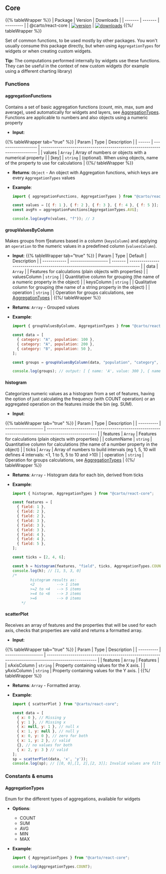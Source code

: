 ## Core

{{% tableWrapper %}}
| Package | Version | Downloads |
| ------- | ------- | --------- |
| @carto/react-core  | <a href="https://npmjs.org/package/@carto/react-core">  <img src="https://img.shields.io/npm/v/@carto/react-core.svg?style=flat-square" alt="version" style="margin-bottom: 0px; vertical-align: middle;" /></a> | <a href="https://npmjs.org/package/@carto/react-core">  <img src="https://img.shields.io/npm/dt/@carto/react-core.svg?style=flat-square" alt="downloads" style="margin-bottom: 0px; vertical-align: middle;" /></a>
{{%/ tableWrapper %}}

Set of common functions, to be used mostly by other packages. You won't usually consume this package directly, but when using `AggregationTypes` for widgets or when creating custom widgets.

**Tip:** The computations performed internally by widgets use these functions. They can be useful in the context of new custom widgets (for example using a different charting library) 

### Functions

#### aggregationFunctions

Contains a set of basic aggregation functions (count, min, max, sum and average), used automatically for widgets and layers, see [AggregationTypes](#aggregationtypes). Functions are applicable to numbers and also objects using a numeric property

- **Input**:

{{% tableWrapper tab="true" %}}
| Param  | Type                | Description                                                                  |
| ------ | ------------------- | ---------------------------------------------------------------------------- |
| values | <code>Array</code>  | Array of numbers or objects with a numerical property                        |
| [key]  | <code>string</code> | (optional). When using objects, name of the property to use for calculations |
{{%/ tableWrapper %}}

- **Returns**: <code>Object</code> - An object with Aggregation functions, which keys are every `AggregationTypes` values

- **Example**:

  ```js
  import { aggregationFunctions, AggregationTypes } from "@carto/react-core";

  const values = [{ f: 1 }, { f: 2 }, { f: 3 }, { f: 4 }, { f: 5 }];
  const avgFn = aggregationFunctions[AggregationTypes.AVG];

  console.log(avgFn(values, "f")); // 3
  ```

#### groupValuesByColumn

Makes groups from f∫eatures based in a column (`keysColumn`) and applying an `operation` to the numeric values in a predefined column (`valuesColumn`).

- **Input**:
{{% tableWrapper tab="true" %}}
| Param        | Type                | Default | Description                                                                     |
| ------------ | ------------------- | ------- | ------------------------------------------------------------------------------- |
| data         | <code>Array</code>  |         | Features for calculations (plain objects with properties)                       |
| valuesColumn | <code>string</code> |         | Quantitative column for grouping (the name of a numeric property in the object) |
| keysColumn   | <code>string</code> |         | Qualitative column for grouping (the name of a string property in the object)   |
| operation    | <code>string</code> |         | Operation for groups calculations, see [AggregationTypes](#aggregationtypes)    |
{{%/ tableWrapper %}}

- **Returns**: <code>Array</code> - Grouped values

- **Example**:

  ```js
  import { groupValuesByColumn, AggregationTypes } from "@carto/react-core";

  const data = [
    { category: "A", population: 100 },
    { category: "A", population: 200 },
    { category: "B", population: 50 },
  ];

  const groups = groupValuesByColumn(data, "population", "category", AggregationTypes.SUM);

  console.log(groups); // output: [ { name: 'A', value: 300 }, { name: 'B', value: 50 }]
  ```

#### histogram

Categorizes numeric values as a histogram from a set of features, having the option of just calculating the frequency (with COUNT operation) or an aggregated operation on the features inside the bin (eg. SUM).

- **Input**:

{{% tableWrapper tab="true" %}}
| Param      | Type                | Description                                                                                             |
| ---------- | ------------------- | ------------------------------------------------------------------------------------------------------- |
| features   | <code>Array</code>  | Features for calculations (plain objects with properties)                                               |
| columnName | <code>string</code> | Quantitative column for calculations (the name of a number property in the object)                      |
| ticks      | <code>Array</code>  | Array of numbers to build intervals (eg 1, 5, 10 will defines 4 intervals: <1, 1 to 5, 5 to 10 and >10) |
| operation  | <code>string</code> | Operation for groups calculations, see [AggregationTypes](#aggregationtypes)                            |
{{%/ tableWrapper %}}

- **Returns**: <code>Array</code> - Histogram data for each bin, derived from ticks

- **Example**:

  ```js
  import { histogram, AggregationTypes } from "@carto/react-core";

  const features = [
    { field: 1 },
    { field: 2 },
    { field: 2 },
    { field: 3 },
    { field: 3 },
    { field: 3 },
    { field: 4 },
    { field: 4 },
    { field: 5 },
  ];

  const ticks = [2, 4, 6];

  const h = histogram(features, "field", ticks, AggregationTypes.COUNT);
  console.log(h); // [1, 5, 3, 0]
  /* 
          histogram results as:
          <2          --> 1 item
          >=2 to <4   --> 5 items
          >=4 to <6   --> 3 items
          >=6         --> 0 items
      */
  ```

#### scatterPlot

Receives an array of features and the properties that will be used for each axis, checks that properties are valid and returns a formatted array.

- **Input**:

{{% tableWrapper tab="true" %}}
| Param      | Type                | Description                                                                                             |
| ---------- | ------------------- | ------------------------------------------------------------------------------------------------------- |
| features   | <code>Array</code>  | Features                                                |
| xAxisColumn | <code>string</code> | Property containing values for the X axis.                      |
| yAxisColumn | <code>string</code> | Property containing values for the Y axis.                      |
{{%/ tableWrapper %}}

- **Returns**: <code>Array</code> - Formatted array.

- **Example**:

  ```js
  import { scatterPlot } from "@carto/react-core";

  const data = [
    { x: 0 }, // Missing y
    { y: 1 }, // Missing x
    { x: null, y: 1 }, // null x
    { x: 1, y: null }, // null y
    { x: 0, y: 0 }, // zero for both
    { x: 1, y: 2 }, // valid
    {}, // no values for both
    { x: 2, y: 3 } // valid
  ];
  sp = scatterPlot(data, 'x', 'y'));
  console.log(sp); // [[0, 0],[1, 2],[2, 3]]; Invalid values are filtered out
  ```

### Constants & enums

#### AggregationTypes

Enum for the different types of aggregations, available for widgets

- **Options**:

  - COUNT
  - SUM
  - AVG
  - MIN
  - MAX

- **Example**:

  ```js
  import { AggregationTypes } from "@carto/react-core";

  console.log(AggregationTypes.COUNT);
  ```
